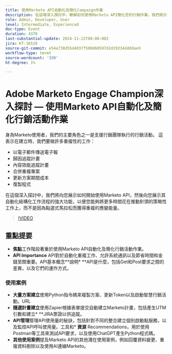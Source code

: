 ```yaml
---
title: 使用Marketo API自動化及簡化Campaign作業
description: 在這場深入探討中，瞭解如何使用Marketo API簡化您的行銷作業，我們將示範如何自動化重複工作，例如建立電子郵件電子報、追蹤計畫、合併重複專案、更新計畫成本和複製計畫，讓您專注在策略性計畫上。
role: Admin, Developer, User
level: Intermediate, Experienced
doc-type: Event
duration: 4370
last-substantial-update: 2024-11-22T00:00:00Z
jira: KT-16520
source-git-commit: e54e738d55d4037f500d68597d2d29334ddddae9
workflow-type: tm+mt
source-wordcount: '339'
ht-degree: 1%

---
```



# Adobe Marketo Engage Champion深入探討 — 使用Marketo API自動化及簡化行銷活動作業

身為Marketo使用者，我們的主要角色之一是支援行銷團隊執行的行銷活動。 這表示在建立時，我們要做許多重複性的工作：

* 以電子郵件傳送電子報
* 歸因追蹤計畫
* 內容效能追蹤計畫
* 合併重複專案
* 更新方案期間成本
* 復製程式

在這個深入探討中，我們將向您展示如何開始使用Marketo API，然後向您展示其自動化結構化工作流程的強大功能，以便您能夠將更多時間花在推動針頭的策略性工作上，而不是因為點選式馬拉松而獲得重複的應變能量。

>[!VIDEO](https://video.tv.adobe.com/v/3440396/?learn=on&enablevpops)

## 重點提要

* **焦點**&#x200B;工作階段著重於使用Marketo API自動化及簡化行銷活動作業。
* **API Importance** API對於自動化重複工作、允許系統通訊以及節省時間和金錢至關重要。API基本概念**說明* **API是什麼，包括Get和Post要求之間的差異，以及它們的運作方式。

### 使用案例

* **大量方案建立**&#x200B;使用Python指令碼來複製方案、更新Token以及啟動智慧行銷活動。&#x200B;URL
* **隨選計畫建立**&#x200B;使用Zapier根據表單提交自動建立Marketo計畫，包括產生UTM引數和建立* **JIRA票證以供追蹤。
* **API管理**&#x200B;管理API使用量的秘訣，包括針對不同的整合建立個別啟動點服務，以及監控API呼叫使用量。工具和* **資源** Recommendations，用於使用Postman等工具來測試API要求，以及使用ChatGPT產生Python程式碼。
* **其他使用案例**&#x200B;提及Marketo API的其他潛在使用案例，例如回覆資料變更、重複資料刪除以及使用AI連線Marketo。